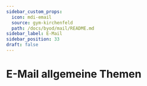 ```yaml
---
sidebar_custom_props:
  icon: mdi-email
  source: gym-kirchenfeld
  path: /docs/byod/mail/README.md
sidebar_label: E-Mail
sidebar_position: 33
draft: false
---
```


#  E-Mail allgemeine Themen


<Features />
